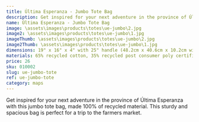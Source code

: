 ```yaml
---
title: Última Esperanza - Jumbo Tote Bag
description: Get inspired for your next adventure in the province of Última Esperanza with this jumbo tote bag, made 100% of recycled material.
name: Última Esperanza - Jumbo Tote Bag
image: \assets\images\products\totes\ue-jumbo\2.jpg
image2: \assets\images\products\totes\ue-jumbo\1.jpg
imageThumb: \assets\images\products\totes\ue-jumbo\2.jpg
image2Thumb: \assets\images\products\totes\ue-jumbo\1.jpg
dimensions: 19" x 16" x 4" with 25" handle (48.2cm x 40.6cm x 10.2cm with 63.5cm handle)
materials: 65% recycled cotton, 35% recycled post consumer poly certified
price: 26
sku: 010002
slug: ue-jumbo-tote
ref: ue-jumbo-tote
category: maps
---
```

Get inspired for your next adventure in the province of Última Esperanza with this jumbo tote bag, made 100% of recycled material. This sturdy and spacious bag is perfect for a trip to the farmers market.
